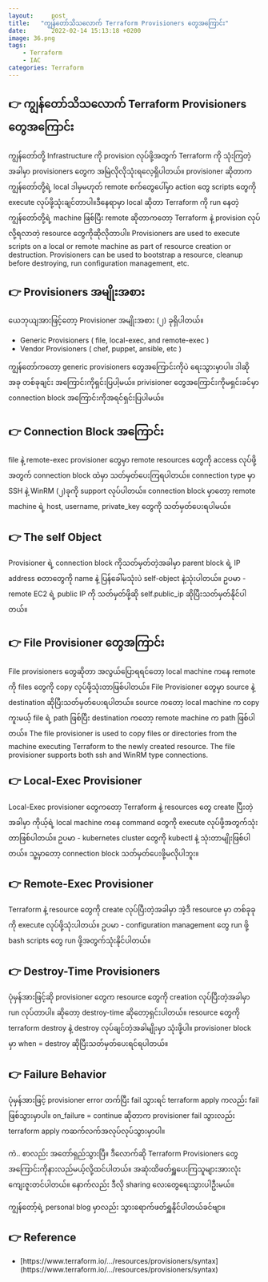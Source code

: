 ```yaml
---
layout:     post
title:   "ကျွန်တော်သိသလောက် Terraform Provisioners တွေအကြောင်း"
date:       2022-02-14 15:13:18 +0200
image: 36.png
tags:
    - Terraform
    - IAC
categories: Terraform
---
```


<h2>👉 ကျွန်တော်သိသလောက် Terraform Provisioners တွေအကြောင်း</h2>

ကျွန်တော်တို့ Infrastructure ကို provision လုပ်ဖို့အတွက် Terraform ကို သုံးကြတဲ့အခါမှာ provisioners တွေက အမြဲလိုလိုသုံးရလေ့ရှိပါတယ်။ provisioner ဆိုတာက ကျွန်တော်တို့ရဲ့ local ဒါမှမဟုတ် remote စက်တွေပေါ်မှာ action တွေ scripts တွေကို execute လုပ်ဖို့သုံးချင်တာပါ။ဒီနေရာမှာ local ဆိုတာ Terraform ကို run နေတဲ့ ကျွန်တော်တို့ရဲ့ machine ဖြစ်ပြီး remote ဆိုတာကတော့ Terraform နဲ့ provision လုပ်လို့ရလာတဲ့ resource တွေကိုဆိုလိုတာပါ။ 
Provisioners are used to execute scripts on a local or remote machine as part of resource creation or destruction. Provisioners can be used to bootstrap a resource, cleanup before destroying, run configuration management, etc.

<h2>👉 Provisioners အမျိုးအစား</h2>

ယေဘုယျအားဖြင့်တော့ Provisioner အမျိုးအစား (၂) ခုရှိပါတယ်။
<ul>
    <li>Generic Provisioners ( file, local-exec, and remote-exec )</li>
    <li>Vendor Provisioners ( chef, puppet, ansible, etc )</li>
</ul>

ကျွန်တော်ကတော့ generic provisioners တွေအကြောင်းကိုပဲ ရေးသွားမှာပါ။ ဒါဆိုအခု တစ်ခုချင်း အကြောင်းကိုရှင်းပြပါ့မယ်။ privisioner တွေအကြောင်းကိုမရှင်းခင်မှာ connection block အကြောင်းကိုအရင်ရှင်းပြပါမယ်။

<h2>👉 Connection Block အကြောင်း</h2>

file နဲ့ remote-exec provisioner တွေမှာ remote resources တွေကို access လုပ်ဖို့အတွက် connection block ထဲမှာ သတ်မှတ်ပေးကြရပါတယ်။ connection type မှာ SSH နဲ့ WinRM (၂)ခုကို support လုပ်ပါတယ်။ connection block မှာတော့ remote machine ရဲ့ host, username, private_key တွေကို သတ်မှတ်ပေးရပါမယ်။

<h2>👉 The self Object</h2>

Provisioner ရဲ့ connection block ကိုသတ်မှတ်တဲ့အခါမှာ parent block ရဲ့ IP address စတာတွေကို name နဲ့ ပြန်ခေါ်မသုံးပဲ self-object နဲ့သုံးပါတယ်။ ဥပမာ - remote EC2 ရဲ့ public IP ကို သတ်မှတ်ဖို့ဆို self.public_ip ဆိုပြီးသတ်မှတ်နိုင်ပါတယ်။

<h2>👉 File Provisioner  တွေအကြာင်း</h2>

File provisioners တွေဆိုတာ အလွယ်ပြောရရင်တော့ local machine ကနေ remote ကို files တွေကို copy လုပ်ဖို့သုံးတာဖြစ်ပါတယ်။ File Provisioner တွေမှာ source နဲ့ destination ဆိုပြီးသတ်မှတ်ပေးရပါတယ်။ source ကတော့ local machine က copy ကူးမယ့် file ရဲ့ path ဖြစ်ပြီး destination ကတော့ remote machine က path ဖြစ်ပါတယ်။ 
The file provisioner is used to copy files or directories from the machine executing Terraform to the newly created resource. The file provisioner supports both ssh and WinRM type connections.

<h2>👉 Local-Exec Provisioner</h2>

Local-Exec provisioner တွေကတော့ Terraform နဲ့ resources တွေ create ပြီးတဲ့အခါမှာ ကိုယ့်ရဲ့ local machine ကနေ command တွေကို execute လုပ်ဖို့အတွက်သုံးတာဖြစ်ပါတယ်။ ဥပမာ - kubernetes cluster တွေကို kubectl နဲ့ သုံးတာမျိုးဖြစ်ပါတယ်။ သူ့မှာတော့ connection block သတ်မှတ်ပေးဖို့မလိုပါဘူး။

<h2>👉 Remote-Exec Provisioner</h2>

Terraform နဲ့ resource တွေကို create လုပ်ပြီးတဲ့အခါမှာ အဲ့ဒီ resource မှာ တစ်ခုခုကို execute လုပ်ဖို့သုံးပါတယ်။ ဥပမာ - configuration management တွေ run ဖို့ bash scripts တွေ run ဖို့အတွက်သုံးနိုင်ပါတယ်။

<h2>👉 Destroy-Time Provisioners</h2>

ပုံမှန်အားဖြင့်ဆို provisioner တွေက resource တွေကို creation လုပ်ပြီးတဲ့အခါမှာ run လုပ်တာပါ။ ဆိုတော့ destroy-time ဆိုတော့ရှင်းပါတယ်။ resource တွေကို terraform destroy နဲ့ destroy လုပ်ချင်တဲ့အခါမျိုးမှာ သုံးဖို့ပါ။ provisioner block မှာ when = destroy ဆိုပြီးသတ်မှတ်ပေးရင်ရပါတယ်။

<h2>👉 Failure Behavior</h2>

ပုံမှန်အားဖြင့် provisioner error တက်ပြီး fail သွားရင် terraform apply ကလည်း fail ဖြစ်သွားမှာပါ။ on_failure = continue ဆိုတာက provisioner fail သွားလည်း terraform apply ကဆက်လက်အလုပ်လုပ်သွားမှာပါ။

ကဲ.. စာလည်း အတော်ရှည်သွားပြီ။ ဒီလောက်ဆို Terraform Provisioners တွေအကြောင်းကိုနားလည်မယ့်လို့ထင်ပါတယ်။ အဆုံးထိဖတ်ရှူပေးကြသူများအားလုံးကျေးဇူးတင်ပါတယ်။ နောက်လည်း ဒီလို sharing လေးတွေရေးသွားပါဦးမယ်။

ကျွန်တော့်ရဲ့ personal blog မှာလည်း သွားရောက်ဖတ်ရှူနိုင်ပါတယ်ခင်ဗျာ။

<h2>👉 Reference</h2>
<ul>
    <li> [https://www.terraform.io/.../resources/provisioners/syntax](https://www.terraform.io/.../resources/provisioners/syntax)</li>
</ul>
